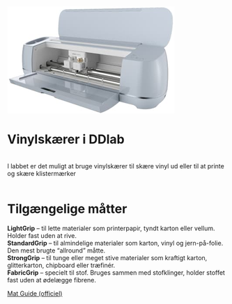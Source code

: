 [![Alt text](cricut-maker-3.jpeg)](https://github.com/DDlabAU/vinylcutter/blob/master/cricut-maker-3.jpeg)

# Vinylskærer i DDlab
<br>
I labbet er det muligt at bruge vinylskærer til skære vinyl ud eller til at printe og skære klistermærker
<br><br>

<h1>Tilgængelige måtter</h1>

<b>LightGrip</b> – til lette materialer som printerpapir, tyndt karton eller vellum. Holder fast uden at rive.
<br>
<b>StandardGrip</b> – til almindelige materialer som karton, vinyl og jern-på-folie. Den mest brugte “allround” måtte.
<br>
<b>StrongGrip</b> – til tunge eller meget stive materialer som kraftigt karton, glitterkarton, chipboard eller træfinér.
<br>
<b>FabricGrip</b> – specielt til stof. Bruges sammen med stofklinger, holder stoffet fast uden at ødelægge fibrene.
<br>

[Mat Guide (officiel)](https://cricut.com/blog/which-cricut-mat-should-you-use/)
